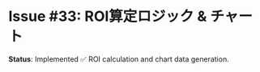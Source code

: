 # Issue #33: ROI算定ロジック & チャート

**Status**: Implemented ✅
ROI calculation and chart data generation.
